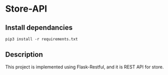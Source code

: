 # Store-API

## Install dependancies
```
pip3 install -r requirements.txt
```

## Description
This project is implemented using Flask-Restful, and it is REST API for store.